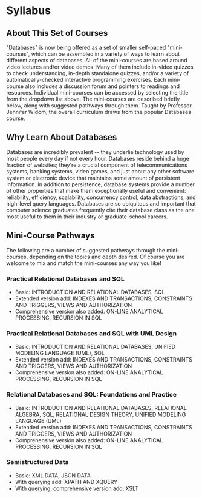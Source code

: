 # Syllabus

## About This Set of Courses
"Databases" is now being offered as a set of smaller self-paced "mini-courses", which can be assembled in a variety of ways to learn about different aspects of databases. All of the mini-courses are based around video lectures and/or video demos. Many of them include in-video quizzes to check understanding, in-depth standalone quizzes, and/or a variety of automatically-checked interactive programming exercises. Each mini-course also includes a discussion forum and pointers to readings and resources. Individual mini-courses can be accessed by selecting the title from the dropdown list above. The mini-courses are described briefly below, along with suggested pathways through them. Taught by Professor Jennifer Widom, the overall curriculum draws from the popular Databases course.


## Why Learn About Databases
Databases are incredibly prevalent -- they underlie technology used by most people every day if not every hour. Databases reside behind a huge fraction of websites; they're a crucial component of telecommunications systems, banking systems, video games, and just about any other software system or electronic device that maintains some amount of persistent information. In addition to persistence, database systems provide a number of other properties that make them exceptionally useful and convenient: reliability, efficiency, scalability, concurrency control, data abstractions, and high-level query languages. Databases are so ubiquitous and important that computer science graduates frequently cite their database class as the one most useful to them in their industry or graduate-school careers.


## Mini-Course Pathways
The following are a number of suggested pathways through the mini-courses, depending on the topics and depth desired. Of course you are welcome to mix and match the mini-courses any way you like!

### Practical Relational Databases and SQL
- Basic: INTRODUCTION AND RELATIONAL DATABASES, SQL
- Extended version add: INDEXES AND TRANSACTIONS, CONSTRAINTS AND TRIGGERS, VIEWS AND AUTHORIZATION
- Comprehensive version also added: ON-LINE ANALYTICAL PROCESSING, RECURSION IN SQL

### Practical Relational Databases and SQL with UML Design

- Basic: INTRODUCTION AND RELATIONAL DATABASES, UNIFIED MODELING LANGUAGE (UML), SQL
- Extended version add: INDEXES AND TRANSACTIONS, CONSTRAINTS AND TRIGGERS, VIEWS AND AUTHORIZATION
- Comprehensive version also added: ON-LINE ANALYTICAL PROCESSING, RECURSION IN SQL

### Relational Databases and SQL: Foundations and Practice

- Basic: INTRODUCTION AND RELATIONAL DATABASES, RELATIONAL ALGEBRA, SQL, RELATIONAL DESIGN THEORY, UNIFIED MODELING LANGUAGE (UML)
- Extended version add: INDEXES AND TRANSACTIONS, CONSTRAINTS AND TRIGGERS, VIEWS AND AUTHORIZATION
- Comprehensive version also added: ON-LINE ANALYTICAL PROCESSING, RECURSION IN SQL

### Semistructured Data

- Basic: XML DATA, JSON DATA
- With querying add: XPATH AND XQUERY
- With querying, comprehensive version add: XSLT

